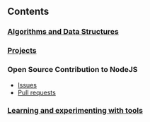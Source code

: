 ## Contents

### [Algorithms and Data Structures](https://github.com/dsinecos/algo-and-ds-wiki)

### [Projects](https://dsinecos.github.io/portfolio/)

### Open Source Contribution to NodeJS
  - [Issues](https://github.com/issues?utf8=%E2%9C%93&q=is%3Aissue+author%3Adsinecos+archived%3Afalse+is%3Apublic+repo%3Anodejs%2Fnode)
  - [Pull requests](https://github.com/pulls?utf8=%E2%9C%93&q=is%3Apr+author%3Adsinecos+archived%3Afalse+repo%3Anodejs%2Fnode)

### [Learning and experimenting with tools](https://github.com/dsinecos/wiki/blob/master/Learning%20and%20Experimenting.md)
